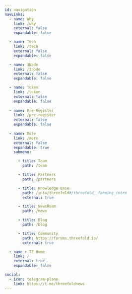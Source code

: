 ```yaml
---
id: navigation
navLinks:
  - name: Why
    link: /why
    external: false
    expandable: false

  - name: Tech
    link: /tech
    external: false
    expandable: false

  - name: 3Node
    link: /3node
    external: false
    expandable: false

  - name: Token
    link: /token
    external: false
    expandable: false
    
  - name: Pre-Register
    link: /pre-register
    external: false
    expandable: false
 
  - name: More
    link: /more
    external: false
    expandable: true
    submenu:

      - title: Team
        path: /team

      - title: Partners
        path: /partners

      - title: Knowledge Base
        path: /info/threefold#/threefold__farming_intro
        external: true

      - title: NewsRoom
        path: /news

      - title: Blog
        path: /blog

      - title: Community
        path: https://forums.threefold.io/
        external: true

  - name : TF Home
    link: /
    external: true
    expandable: false     

social:
  - icon: telegram-plane
    link: https://t.me/threefoldnews
---
```

